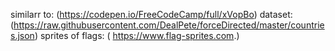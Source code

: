 similarr to:
(https://codepen.io/FreeCodeCamp/full/xVopBo)
dataset:
(https://raw.githubusercontent.com/DealPete/forceDirected/master/countries.json)
sprites of flags:
( https://www.flag-sprites.com.)

